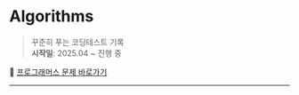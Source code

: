 # Algorithms

> 꾸준히 푸는 코딩테스트 기록  
> **시작일**: 2025.04 ~ 진행 중

📍 [프로그래머스 문제 바로가기](https://school.programmers.co.kr/learn/challenges?order=acceptance_desc&statuses=unsolved&levels=0&languages=javascript)

---
